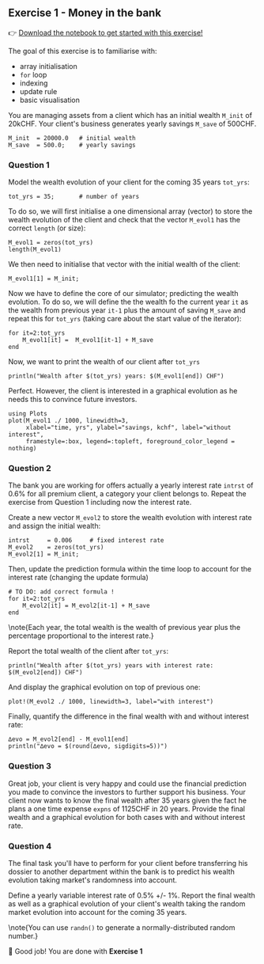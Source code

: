 <!--This file was generated, do not modify it.-->
## Exercise 1 - **Money in the bank**

👉 [Download the notebook to get started with this exercise!](https://github.com/eth-vaw-glaciology/course-101-0250-00/blob/main/exercise-notebooks/notebooks/lecture1_ex1.ipynb)

The goal of this exercise is to familiarise with:
- array initialisation
- `for` loop
- indexing
- update rule
- basic visualisation

You are managing assets from a client which has an initial wealth `M_init` of 20kCHF. Your client's business generates yearly savings `M_save` of 500CHF.

```julia:ex1
M_init  = 20000.0   # initial wealth
M_save  = 500.0;    # yearly savings
```

### Question 1

Model the wealth evolution of your client for the coming 35 years `tot_yrs`:

```julia:ex2
tot_yrs = 35;       # number of years
```

To do so, we will first initialise a one dimensional array (vector) to store the wealth evolution of the client and check that the vector `M_evol1` has the correct `length` (or size):

```julia:ex3
M_evol1 = zeros(tot_yrs)
length(M_evol1)
```

We then need to initialise that vector with the initial wealth of the client:

```julia:ex4
M_evol1[1] = M_init;
```

Now we have to define the core of our simulator; predicting the wealth evolution. To do so, we will define the the wealth fo the current year `it` as the wealth from previous year `it-1` plus the amount of saving `M_save` and repeat this for `tot_yrs` (taking care about the start value of the iterator):

```julia:ex5
for it=2:tot_yrs
    M_evol1[it] =  M_evol1[it-1] + M_save
end
```

Now, we want to print the wealth of our client after `tot_yrs`

```julia:ex6
println("Wealth after $(tot_yrs) years: $(M_evol1[end]) CHF")
```

Perfect. However, the client is interested in a graphical evolution as he needs this to convince future investors.

```julia:ex7
using Plots
plot(M_evol1 ./ 1000, linewidth=3,
     xlabel="time, yrs", ylabel="savings, kchf", label="without interest",
     framestyle=:box, legend=:topleft, foreground_color_legend = nothing)
```

### Question 2

The bank you are working for offers actually a yearly interest rate `intrst` of 0.6% for all premium client, a category your client belongs to. Repeat the exercise from Question 1 including now the interest rate.

Create a new vector `M_evol2` to store the wealth evolution with interest rate and assign the initial wealth:

```julia:ex8
intrst     = 0.006     # fixed interest rate
M_evol2    = zeros(tot_yrs)
M_evol2[1] = M_init;
```

Then, update the prediction formula within the time loop to account for the interest rate (changing the update formula)

```julia:ex9
# TO DO: add correct formula !
for it=2:tot_yrs
    M_evol2[it] = M_evol2[it-1] + M_save
end
```

\note{Each year, the total wealth is the wealth of previous year plus the percentage proportional to the interest rate.}

Report the total wealth of the client after `tot_yrs`:

```julia:ex10
println("Wealth after $(tot_yrs) years with interest rate: $(M_evol2[end]) CHF")
```

And display the graphical evolution on top of previous one:

```julia:ex11
plot!(M_evol2 ./ 1000, linewidth=3, label="with interest")
```

Finally, quantify the difference in the final wealth with and without interest rate:

```julia:ex12
∆evo = M_evol2[end] - M_evol1[end]
println("∆evo = $(round(∆evo, sigdigits=5))")
```

### Question 3

Great job, your client is very happy and could use the financial prediction you made to convince the investors to further support his business. Your client now wants to know the final wealth after 35 years given the fact he plans a one time expense `expns` of 1125CHF in 20 years. Provide the final wealth and a graphical evolution for both cases with and without interest rate.

### Question 4

The final task you'll have to perform for your client before transferring his dossier to another department within the bank is to predict his wealth evolution taking market's randomness into account.

Define a yearly variable interest rate of 0.5% +/- 1%. Report the final wealth as well as a graphical evolution of your client's wealth taking the random market evolution into account for the coming 35 years.

\note{You can use `randn()` to generate a normally-distributed random number.}

🎉 Good job! You are done with **Exercise 1**


